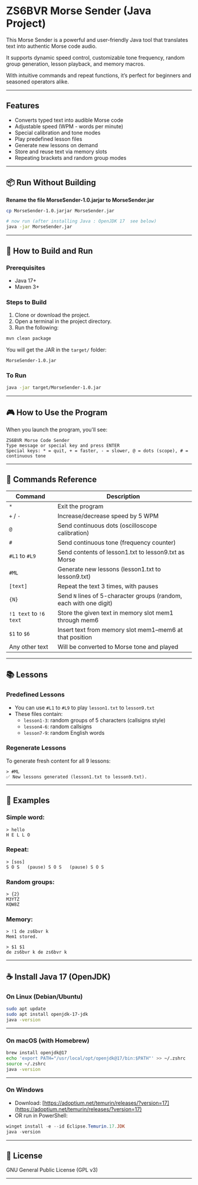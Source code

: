
# ZS6BVR Morse Sender (Java Project)



This Morse Sender is a powerful and user-friendly Java tool that translates text into authentic Morse code audio.

It supports dynamic speed control, customizable tone frequency, random group generation, lesson playback, and memory macros.

With intuitive commands and repeat functions, it’s perfect for beginners and seasoned operators alike.

---

## Features

- Converts typed text into audible Morse code
- Adjustable speed (WPM - words per minute)
- Special calibration and tone modes
- Play predefined lesson files
- Generate new lessons on demand
- Store and reuse text via memory slots
- Repeating brackets and random group modes

---

## 📦 Run Without Building
**Rename the file MorseSender-1.0.jarjar to MorseSender.jar**

```bash
cp MorseSender-1.0.jarjar MorseSender.jar

# now run (after installing Java : OpenJDK 17  see below)
java -jar MorseSender.jar
```

---

## 🔧 How to Build and Run

### Prerequisites

- Java 17+
- Maven 3+

### Steps to Build

1. Clone or download the project.
2. Open a terminal in the project directory.
3. Run the following:

```bash
mvn clean package
```

You will get the JAR in the `target/` folder:

```
MorseSender-1.0.jar
```

### To Run

```bash
java -jar target/MorseSender-1.0.jar
```

---

## 🎮 How to Use the Program

When you launch the program, you'll see:

```
ZS6BVR Morse Code Sender
Type message or special key and press ENTER
Special keys: * = quit, + = faster, - = slower, @ = dots (scope), # = continuous tone
```

---

## 🧠 Commands Reference

| Command                | Description                                                                                                          |
| ---------------------- | -------------------------------------------------------------------------------------------------------------------- |
| `*`                    | Exit the program                                                                                                     |
| `+` / `-`              | Increase/decrease speed by 5 WPM                                                                                     |
| `@`                    | Send continuous dots (oscilloscope calibration)                                                                      |
| `#`                    | Send continuous tone (frequency counter)                                                                             |
| `#L1` to `#L9`         | Send contents of lesson1.txt to lesson9.txt as Morse                                                                 |
| `#ML`                  | Generate new lessons (lesson1.txt to lesson9.txt)                                                                    |
| `[text]`               | Repeat the text 3 times, with pauses                                                                                 |
| `{N}`                  | Send `N` lines of 5-character groups (random, each with one digit)                                                   |
| `!1 text` to `!6 text` | Store the given text in memory slot mem1 through mem6                                                                |
| `$1` to `$6`           | Insert text from memory slot mem1–mem6 at that position                                                              |
| Any other text         | Will be converted to Morse tone and played                                                                           |

---

## 📚 Lessons

### Predefined Lessons

- You can use `#L1` to `#L9` to play `lesson1.txt` to `lesson9.txt`
- These files contain:
  - `lesson1-3`: random groups of 5 characters (callsigns style)
  - `lesson4-6`: random callsigns
  - `lesson7-9`: random English words

### Regenerate Lessons

To generate fresh content for all 9 lessons:

```
> #ML
✅ New lessons generated (lesson1.txt to lesson9.txt).
```

---

## 🧪 Examples

### Simple word:

```
> hello
H E L L O 
```

### Repeat:

```
> [sos]
S O S   (pause) S O S   (pause) S O S
```

### Random groups:

```
> {2}
M3YTZ
KQW8Z
```

### Memory:

```
> !1 de zs6bvr k
Mem1 stored.

> $1 $1
de zs6bvr k de zs6bvr k
```

---

## ☕ Install Java 17 (OpenJDK)

### On Linux (Debian/Ubuntu)

```bash
sudo apt update
sudo apt install openjdk-17-jdk
java -version
```

---

### On macOS (with Homebrew)

```bash
brew install openjdk@17
echo 'export PATH="/usr/local/opt/openjdk@17/bin:$PATH"' >> ~/.zshrc
source ~/.zshrc
java -version
```

---

### On Windows

- Download: [https://adoptium.net/temurin/releases/?version=17](https://adoptium.net/temurin/releases/?version=17)
- OR run in PowerShell:

```powershell
winget install -e --id Eclipse.Temurin.17.JDK
java -version
```

---

## 📜 License

GNU General Public License (GPL v3)

---


